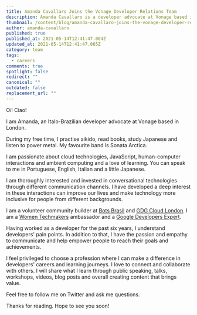 ```yaml
---
title: Amanda Cavallaro Joins the Vonage Developer Relations Team
description: Amanda Cavallaro is a developer advocate at Vonage based in London, UK.
thumbnail: /content/blog/amanda-cavallaro-joins-the-vonage-developer-relations-team/amanda-avatar-picture.jpeg
author: amanda-cavallaro
published: true
published_at: 2021-05-14T12:41:47.004Z
updated_at: 2021-05-14T12:41:47.065Z
category: team
tags:
  - careers
comments: true
spotlight: false
redirect: ""
canonical: ""
outdated: false
replacement_url: ""
---
```

Oi! Ciao! 

I am Amanda, an Italo-Brazilian developer advocate at Vonage based in London. 

During my free time, I practise aikido, read books, study Japanese and listen to power metal. My favourite band is Sonata Arctica. 

I am passionate about cloud technologies, JavaScript, human-computer interactions and ambient computing and a love of learning. You can speak to me in Portuguese, English, Italian and a little Japanese.

I am thoroughly interested and invested in conversational technologies through different communication channels.  I have developed a deep interest in these interactions can improve our lives and make technology more inclusive for people from different backgrounds.

I am a volunteer community builder at [Bots Brasil](https://medium.com/botsbrasil) and [GDG Cloud London](https://www.meetup.com/gdgcloud/). I am a [Women Techmakers](https://www.womentechmakers.com/) ambassador and a [Google Developers Expert](https://developers.google.com/community/experts).

Having worked as a developer for the past six years, I understand developers' pain points. In addition to that, I have the passion and empathy to communicate and help empower people to reach their goals and achievements.  

I feel privileged to choose a profession where I can make a difference in developers' careers and learning journeys. I love to connect and collaborate with others. I will share what I learn through public speaking, talks, workshops, videos, blog posts and overall creating content that brings value. 

Feel free to follow me on Twitter and ask me questions.

Thanks for reading. Hope to see you soon!